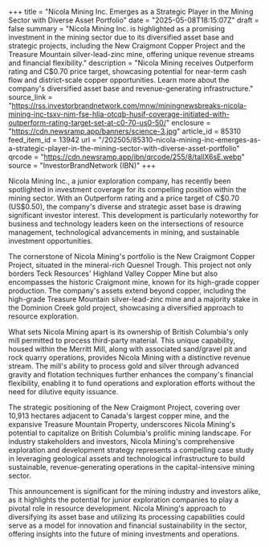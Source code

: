 +++
title = "Nicola Mining Inc. Emerges as a Strategic Player in the Mining Sector with Diverse Asset Portfolio"
date = "2025-05-08T18:15:07Z"
draft = false
summary = "Nicola Mining Inc. is highlighted as a promising investment in the mining sector due to its diversified asset base and strategic projects, including the New Craigmont Copper Project and the Treasure Mountain silver-lead-zinc mine, offering unique revenue streams and financial flexibility."
description = "Nicola Mining receives Outperform rating and C$0.70 price target, showcasing potential for near-term cash flow and district-scale copper opportunities. Learn more about the company's diversified asset base and revenue-generating infrastructure."
source_link = "https://rss.investorbrandnetwork.com/mnw/miningnewsbreaks-nicola-mining-inc-tsxv-nim-fse-hlia-otcqb-husif-coverage-initiated-with-outperform-rating-target-set-at-c0-70-us0-50/"
enclosure = "https://cdn.newsramp.app/banners/science-3.jpg"
article_id = 85310
feed_item_id = 13942
url = "/202505/85310-nicola-mining-inc-emerges-as-a-strategic-player-in-the-mining-sector-with-diverse-asset-portfolio"
qrcode = "https://cdn.newsramp.app/ibn/qrcode/255/8/tallX6sE.webp"
source = "InvestorBrandNetwork (IBN)"
+++

<p>Nicola Mining Inc., a junior exploration company, has recently been spotlighted in investment coverage for its compelling position within the mining sector. With an Outperform rating and a price target of C$0.70 (US$0.50), the company's diverse and strategic asset base is drawing significant investor interest. This development is particularly noteworthy for business and technology leaders keen on the intersections of resource management, technological advancements in mining, and sustainable investment opportunities.</p><p>The cornerstone of Nicola Mining's portfolio is the New Craigmont Copper Project, situated in the mineral-rich Quesnel Trough. This project not only borders Teck Resources' Highland Valley Copper Mine but also encompasses the historic Craigmont mine, known for its high-grade copper production. The company's assets extend beyond copper, including the high-grade Treasure Mountain silver-lead-zinc mine and a majority stake in the Dominion Creek gold project, showcasing a diversified approach to resource exploration.</p><p>What sets Nicola Mining apart is its ownership of British Columbia's only mill permitted to process third-party material. This unique capability, housed within the Merritt Mill, along with associated sand/gravel pit and rock quarry operations, provides Nicola Mining with a distinctive revenue stream. The mill's ability to process gold and silver through advanced gravity and flotation techniques further enhances the company's financial flexibility, enabling it to fund operations and exploration efforts without the need for dilutive equity issuance.</p><p>The strategic positioning of the New Craigmont Project, covering over 10,913 hectares adjacent to Canada's largest copper mine, and the expansive Treasure Mountain Property, underscores Nicola Mining's potential to capitalize on British Columbia's prolific mining landscape. For industry stakeholders and investors, Nicola Mining's comprehensive exploration and development strategy represents a compelling case study in leveraging geological assets and technological infrastructure to build sustainable, revenue-generating operations in the capital-intensive mining sector.</p><p>This announcement is significant for the mining industry and investors alike, as it highlights the potential for junior exploration companies to play a pivotal role in resource development. Nicola Mining's approach to diversifying its asset base and utilizing its processing capabilities could serve as a model for innovation and financial sustainability in the sector, offering insights into the future of mining investments and operations.</p>